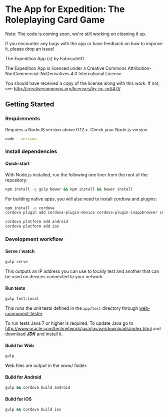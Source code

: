 # The App for Expedition: The Roleplaying Card Game

Note: The code is coming soon, we're still working on cleaning it up.

If you encounter any bugs with the app or have feedback on how to improve it, please drop an issue!

The Expedition App (c) by FabricateIO

The Expedition App is licensed under a Creative Commons Attribution-NonCommercial-NoDerivatives 4.0 International License.

You should have received a copy of the license along with this work. If not, see http://creativecommons.org/licenses/by-nc-nd/4.0/.

## Getting Started

### Requirements

Requires a NodeJS version above 0.12.x. Check your Node.js version.

```sh
node --version
```

### Install dependencies

#### Quick-start

With Node.js installed, run the following one liner from the root of the repository:

```sh
npm install -g gulp bower && npm install && bower install
```

For building native apps, you will also need to install cordova and plugins:

```sh
npm install -g cordova
cordova plugin add cordova-plugin-device cordova-plugin-inappbrowser cordova-plugin-whitelist

cordova platform add android
cordova platform add ios
```

### Development workflow

#### Serve / watch

```sh
gulp serve
```

This outputs an IP address you can use to locally test and another that can be used on devices connected to your network.

#### Run tests

```sh
gulp test:local
```

This runs the unit tests defined in the `app/test` directory through [web-component-tester](https://github.com/Polymer/web-component-tester).

To run tests Java 7 or higher is required. To update Java go to http://www.oracle.com/technetwork/java/javase/downloads/index.html and download ***JDK*** and install it.

#### Build for Web

```sh
gulp
```

Web files are output in the www/ folder.

#### Build for Android

```sh
gulp && cordova build android
```

#### Build for iOS

```sh
gulp && cordova build ios
```